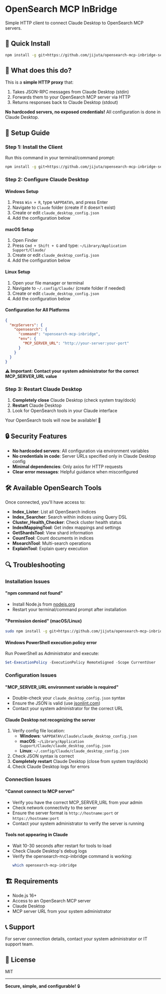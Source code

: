 # OpenSearch MCP InBridge

Simple HTTP client to connect Claude Desktop to OpenSearch MCP servers.

## 🚀 Quick Install

```bash
npm install -g git+https://github.com/jijuta/opensearch-mcp-inbridge-secure.git
```

## 🎯 What does this do?

This is a **simple HTTP proxy** that:
1. Takes JSON-RPC messages from Claude Desktop (stdin)
2. Forwards them to your OpenSearch MCP server via HTTP
3. Returns responses back to Claude Desktop (stdout)

**No hardcoded servers, no exposed credentials!** All configuration is done in Claude Desktop.

## 🔧 Setup Guide

### Step 1: Install the Client

Run this command in your terminal/command prompt:
```bash
npm install -g git+https://github.com/jijuta/opensearch-mcp-inbridge-secure.git
```

### Step 2: Configure Claude Desktop

#### Windows Setup
1. Press `Win + R`, type `%APPDATA%`, and press Enter
2. Navigate to `Claude` folder (create if it doesn't exist)
3. Create or edit `claude_desktop_config.json`
4. Add the configuration below

#### macOS Setup
1. Open Finder
2. Press `Cmd + Shift + G` and type: `~/Library/Application Support/Claude/`
3. Create or edit `claude_desktop_config.json`
4. Add the configuration below

#### Linux Setup
1. Open your file manager or terminal
2. Navigate to `~/.config/Claude/` (create folder if needed)
3. Create or edit `claude_desktop_config.json`
4. Add the configuration below

#### Configuration for All Platforms

```json
{
  "mcpServers": {
    "opensearch": {
      "command": "opensearch-mcp-inbridge",
      "env": {
        "MCP_SERVER_URL": "http://your-server:your-port"
      }
    }
  }
}
```

**⚠️ Important: Contact your system administrator for the correct MCP_SERVER_URL value**

### Step 3: Restart Claude Desktop

1. **Completely close** Claude Desktop (check system tray/dock)
2. **Restart** Claude Desktop
3. Look for OpenSearch tools in your Claude interface

Your OpenSearch tools will now be available! 🎉

## 🔒 Security Features

- **No hardcoded servers**: All configuration via environment variables
- **No credentials in code**: Server URLs specified only in Claude Desktop config
- **Minimal dependencies**: Only axios for HTTP requests
- **Clear error messages**: Helpful guidance when misconfigured

## 🛠️ Available OpenSearch Tools

Once connected, you'll have access to:

- **Index_Lister**: List all OpenSearch indices
- **Index_Searcher**: Search within indices using Query DSL
- **Cluster_Health_Checker**: Check cluster health status
- **IndexMappingTool**: Get index mappings and settings
- **GetShardsTool**: View shard information
- **CountTool**: Count documents in indices
- **MsearchTool**: Multi-search operations
- **ExplainTool**: Explain query execution

## 🔍 Troubleshooting

### Installation Issues

#### "npm command not found"
- Install Node.js from [nodejs.org](https://nodejs.org)
- Restart your terminal/command prompt after installation

#### "Permission denied" (macOS/Linux)
```bash
sudo npm install -g git+https://github.com/jijuta/opensearch-mcp-inbridge-secure.git
```

#### Windows PowerShell execution policy error
Run PowerShell as Administrator and execute:
```powershell
Set-ExecutionPolicy -ExecutionPolicy RemoteSigned -Scope CurrentUser
```

### Configuration Issues

#### "MCP_SERVER_URL environment variable is required"
- Double-check your `claude_desktop_config.json` syntax
- Ensure the JSON is valid (use [jsonlint.com](https://jsonlint.com))
- Contact your system administrator for the correct URL

#### Claude Desktop not recognizing the server
1. Verify config file location:
   - **Windows**: `%APPDATA%\Claude\claude_desktop_config.json`
   - **macOS**: `~/Library/Application Support/Claude/claude_desktop_config.json`
   - **Linux**: `~/.config/Claude/claude_desktop_config.json`
2. Check JSON syntax is correct
3. **Completely restart** Claude Desktop (close from system tray/dock)
4. Check Claude Desktop logs for errors

### Connection Issues

#### "Cannot connect to MCP server"
- Verify you have the correct MCP_SERVER_URL from your admin
- Check network connectivity to the server
- Ensure the server format is `http://hostname:port` or `https://hostname:port`
- Contact your system administrator to verify the server is running

#### Tools not appearing in Claude
- Wait 10-30 seconds after restart for tools to load
- Check Claude Desktop's debug logs
- Verify the opensearch-mcp-inbridge command is working:
  ```bash
  which opensearch-mcp-inbridge
  ```

## 🏗️ Requirements

- Node.js 16+
- Access to an OpenSearch MCP server
- Claude Desktop
- MCP server URL from your system administrator

## 📞 Support

For server connection details, contact your system administrator or IT support team.

## 📝 License

MIT

---

**Secure, simple, and configurable!** 🔒